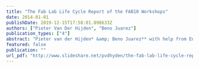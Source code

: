 ```yaml
---
title: "The Fab Lab Life Cycle Report of the FAB10 Workshops"
date: 2014-01-01
publishDate: 2019-12-15T17:58:01.098633Z
authors: ["Pieter Van Der Hijden", "Beno Juarez"]
publication_types: ["4"]
abstract: "Pieter van der Hijden* &amp; Beno Juarez** with help from Enrico Bassi, Klaas Hernamdt, Massimo Menichinelli, Dirk van Vreeswijk, Anna Waldman-Brown; * Fab Lab Paramaribo (Suriname) &amp; Sofos Consultancy (Amsterdam, The Netherlands), ** Fab Lab Lima (Peru)"
featured: false
publication: ""
url_pdf: "http://www.slideshare.net/pvdhyden/the-fab-lab-life-cycle-report-of-the"
---
```


